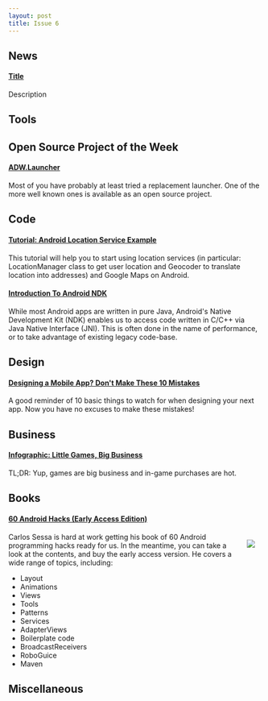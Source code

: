 ```yaml
---
layout: post
title: Issue 6
---
```

## News

#### [Title](http://link.com)
Description

## Tools

## Open Source Project of the Week
#### [ADW.Launcher](http://code.google.com/p/adw-launcher-android/)
Most of you have probably at least tried a replacement launcher. One of the more well known ones is available as an open source project.

## Code

#### [Tutorial: Android Location Service Example](http://marakana.com/s/tutorial_android_location_service_example,311/index.html)
This tutorial will help you to start using location services (in particular: LocationManager class to get user location and Geocoder to translate location into addresses) and Google Maps on Android.

#### [Introduction To Android NDK](http://marakana.com/s/introduction_to_ndk,1153/index.html)
While most Android apps are written in pure Java, Android's Native Development Kit (NDK) enables us to access code written in C/C++ via Java Native Interface (JNI). This is often done in the name of performance, or to take advantage of existing legacy code-base.

## Design

#### [Designing a Mobile App? Don't Make These 10 Mistakes](http://mashable.com/2012/04/11/mobile-app-design-tips/)
A good reminder of 10 basic things to watch for when designing your next app. Now you have no excuses to make these mistakes! 

## Business

#### [Infographic: Little Games, Big Business](http://www.businessdegree.net/little-games-big-business/)
TL;DR: Yup, games are big business and in-game purchases are hot.

## Books

#### [60 Android Hacks (Early Access Edition)](http://manning.com/sessa/)
<img style="float:right; margin:1em;" src="http://manning.com/sessa/sessa_cover150.jpg" />
Carlos Sessa is hard at work getting his book of 60 Android programming hacks ready for us. In the meantime, you can take a look at the contents, and buy the early access version. He covers a wide range of topics, including: 

* Layout
* Animations
* Views
* Tools
* Patterns
* Services
* AdapterViews
* Boilerplate code
* BroadcastReceivers
* RoboGuice
* Maven

## Miscellaneous

